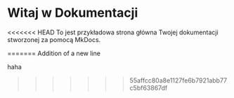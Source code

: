 # Witaj w Dokumentacji

<<<<<<< HEAD
To jest przykładowa strona główna Twojej dokumentacji stworzonej za pomocą MkDocs.

=======
Addition of a new line

haha

>>>>>>> 55affcc80a8e1127fe6b7921abb77c5bf63867df
